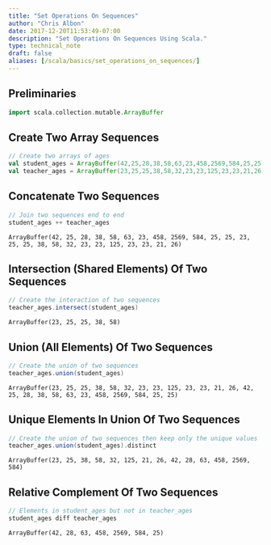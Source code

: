 ```yaml
---
title: "Set Operations On Sequences"
author: "Chris Albon"
date: 2017-12-20T11:53:49-07:00
description: "Set Operations On Sequences Using Scala."
type: technical_note
draft: false
aliases: [/scala/basics/set_operations_on_sequences/]
---
```

## Preliminaries


```scala
import scala.collection.mutable.ArrayBuffer
```

## Create Two Array Sequences


```scala
// Create two arrays of ages
val student_ages = ArrayBuffer(42,25,28,38,58,63,23,458,2569,584,25,25)
val teacher_ages = ArrayBuffer(23,25,25,38,58,32,23,23,125,23,23,21,26)
```

## Concatenate Two Sequences


```scala
// Join two sequences end to end
student_ages ++ teacher_ages
```




    ArrayBuffer(42, 25, 28, 38, 58, 63, 23, 458, 2569, 584, 25, 25, 23, 25, 25, 38, 58, 32, 23, 23, 125, 23, 23, 21, 26)



## Intersection (Shared Elements) Of Two Sequences


```scala
// Create the interaction of two sequences
teacher_ages.intersect(student_ages)
```




    ArrayBuffer(23, 25, 25, 38, 58)



## Union (All Elements) Of Two Sequences


```scala
// Create the union of two sequences
teacher_ages.union(student_ages)
```




    ArrayBuffer(23, 25, 25, 38, 58, 32, 23, 23, 125, 23, 23, 21, 26, 42, 25, 28, 38, 58, 63, 23, 458, 2569, 584, 25, 25)



## Unique Elements In Union Of Two Sequences


```scala
// Create the union of two sequences then keep only the unique values
teacher_ages.union(student_ages).distinct
```




    ArrayBuffer(23, 25, 38, 58, 32, 125, 21, 26, 42, 28, 63, 458, 2569, 584)



## Relative Complement Of Two Sequences


```scala
// Elements in student_ages but not in teacher_ages
student_ages diff teacher_ages 
```




    ArrayBuffer(42, 28, 63, 458, 2569, 584, 25)



